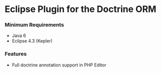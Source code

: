 Eclipse Plugin for the Doctrine ORM
===================================

### Minimum Requirements

- Java 6
- Eclipse 4.3 (Kepler)

### Features

- Full doctrine annotation support in PHP Editor


